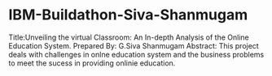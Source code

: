 # IBM-Buildathon-Siva-Shanmugam
Title:Unveiling the virtual Classroom: An In-depth Analysis of the Online Education System.
Prepared By: G.Siva Shanmugam
Abstract:
         This project deals with challenges in onlne education system and the business problems to meet the sucess in providing onlinie education. 
